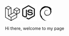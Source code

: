 <img src="./img/laravel-svgrepo-com.svg" alt="drawing" width="50px"/><img src="./img/nodejs-svgrepo-com.svg" alt="drawing" width="57px" style="margin-top: 2px;"/>  <img src="./img/debian-svgrepo-com.svg" alt="drawing" width="50px" style="margin-top: 2px;"/>
<div>Hi there, welcome to my page</div>
<!-- <img src="./img/kubernetes-svgrepo-com.svg" alt="drawing" width="48px"/> -->
<!-- <img src="./img/openvpn-svgrepo-com.svg" alt="drawing" width="50px"/> -->